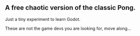 ## A free chaotic version of the classic Pong.

Just a tiny experiment to learn Godot.

These are not the game devs you are looking for, move along...

